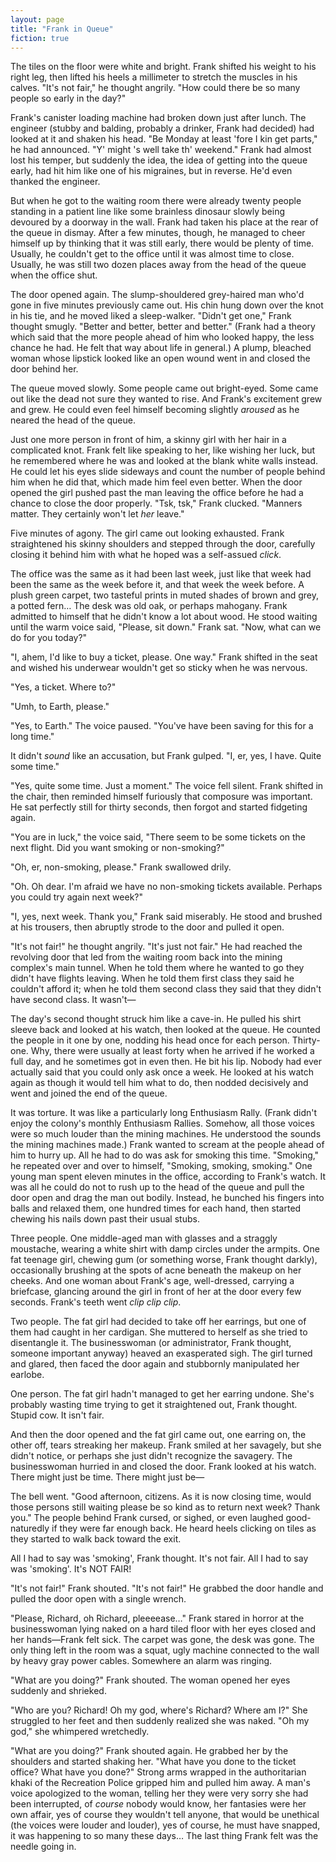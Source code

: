 ```yaml
---
layout: page
title: "Frank in Queue"
fiction: true
---
```

The tiles on the floor were white and bright.  Frank shifted his
weight to his right leg, then lifted his heels a millimeter to stretch
the muscles in his calves.  "It's not fair," he thought angrily.  "How
could there be so many people so early in the day?"

Frank's canister loading machine had broken down just after lunch.
The engineer (stubby and balding, probably a drinker, Frank had
decided) had looked at it and shaken his head.  "Be Monday at least
'fore I kin get parts," he had announced.  "Y' might 's well take th'
weekend."  Frank had almost lost his temper, but suddenly the idea,
the idea of getting into the queue early, had hit him like one of his
migraines, but in reverse.  He'd even thanked the engineer.

But when he got to the waiting room there were already twenty people
standing in a patient line like some brainless dinosaur slowly being
devoured by a doorway in the wall.  Frank had taken his place at the
rear of the queue in dismay.  After a few minutes, though, he managed
to cheer himself up by thinking that it was still early, there would
be plenty of time.  Usually, he couldn't get to the office until it
was almost time to close.  Usually, he was still two dozen places away
from the head of the queue when the office shut.

The door opened again.  The slump-shouldered grey-haired man who'd
gone in five minutes previously came out.  His chin hung down over the
knot in his tie, and he moved liked a sleep-walker.  "Didn't get one,"
Frank thought smugly.  "Better and better, better and better."  (Frank
had a theory which said that the more people ahead of him who looked
happy, the less chance he had.  He felt that way about life in
general.)  A plump, bleached woman whose lipstick looked like an open
wound went in and closed the door behind her.

The queue moved slowly.  Some people came out bright-eyed.  Some came
out like the dead not sure they wanted to rise.  And Frank's
excitement grew and grew.  He could even feel himself becoming
slightly *aroused* as he neared the head of the queue.

Just one more person in front of him, a skinny girl with her hair in a
complicated knot.  Frank felt like speaking to her, like wishing her
luck, but he remembered where he was and looked at the blank white
walls instead.  He could let his eyes slide sideways and count the
number of people behind him when he did that, which made him feel even
better.  When the door opened the girl pushed past the man leaving the
office before he had a chance to close the door properly.  "Tsk, tsk,"
Frank clucked.  "Manners matter.  They certainly won't let *her*
leave."

Five minutes of agony.  The girl came out looking exhausted.  Frank
straightened his skinny shoulders and stepped through the door,
carefully closing it behind him with what he hoped was a self-assued
*click*.

The office was the same as it had been last week, just like that week
had been the same as the week before it, and that week the week
before.  A plush green carpet, two tasteful prints in muted shades of
brown and grey, a potted fern…  The desk was old oak, or perhaps
mahogany.  Frank admitted to himself that he didn't know a lot about
wood.  He stood waiting until the warm voice said, "Please, sit down."
Frank sat.  "Now, what can we do for you today?"

"I, ahem, I'd like to buy a ticket, please.  One way."  Frank shifted
in the seat and wished his underwear wouldn't get so sticky when he
was nervous.

"Yes, a ticket.  Where to?"

"Umh, to Earth, please."

"Yes, to Earth."  The voice paused.  "You've have been saving for this
for a long time."

It didn't *sound* like an accusation, but Frank gulped.  "I, er, yes,
I have.  Quite some time."

"Yes, quite some time.  Just a moment."  The voice fell silent.  Frank
shifted in the chair, then reminded himself furiously that composure
was important.  He sat perfectly still for thirty seconds, then forgot
and started fidgeting again.

"You are in luck," the voice said, "There seem to be some tickets on
the next flight.  Did you want smoking or non-smoking?"

"Oh, er, non-smoking, please."  Frank swallowed drily.

"Oh.  Oh dear.  I'm afraid we have no non-smoking tickets available.
Perhaps you could try again next week?"

"I, yes, next week.  Thank you," Frank said miserably.  He stood and
brushed at his trousers, then abruptly strode to the door and pulled
it open.

"It's not fair!" he thought angrily.  "It's just not fair."  He had
reached the revolving door that led from the waiting room back into
the mining complex's main tunnel.  When he told them where he wanted
to go they didn't have flights leaving.  When he told them first class
they said he couldn't afford it; when he told them second class they
said that they didn't have second class.  It wasn't—

The day's second thought struck him like a cave-in.  He pulled his
shirt sleeve back and looked at his watch, then looked at the queue.
He counted the people in it one by one, nodding his head once for each
person.  Thirty-one.  Why, there were usually at least forty when he
arrived if he worked a full day, and he sometimes got in even then.
He bit his lip.  Nobody had ever actually said that you could only ask
once a week.  He looked at his watch again as though it would tell him
what to do, then nodded decisively and went and joined the end of the
queue.

It was torture.  It was like a particularly long Enthusiasm Rally.
(Frank didn't enjoy the colony's monthly Enthusiasm Rallies.  Somehow,
all those voices were so much louder than the mining machines.  He
understood the sounds the mining machines made.)  Frank wanted to
scream at the people ahead of him to hurry up.  All he had to do was
ask for smoking this time.  "Smoking," he repeated over and over to
himself, "Smoking, smoking, smoking."  One young man spent eleven
minutes in the office, according to Frank's watch.  It was all he
could do not to rush up to the head of the queue and pull the door
open and drag the man out bodily.  Instead, he bunched his fingers
into balls and relaxed them, one hundred times for each hand, then
started chewing his nails down past their usual stubs.

Three people.  One middle-aged man with glasses and a straggly
moustache, wearing a white shirt with damp circles under the armpits.
One fat teenage girl, chewing gum (or something worse, Frank thought
darkly), occasionally brushing at the spots of acne beneath the makeup
on her cheeks.  And one woman about Frank's age, well-dressed,
carrying a briefcase, glancing around the girl in front of her at the
door every few seconds.  Frank's teeth went *clip* *clip* *clip*.

Two people.  The fat girl had decided to take off her earrings, but
one of them had caught in her cardigan.  She muttered to herself as
she tried to disentangle it.  The businesswoman (or administrator,
Frank thought, someone important anyway) heaved an exasperated sigh.
The girl turned and glared, then faced the door again and stubbornly
manipulated her earlobe.

One person.  The fat girl hadn't managed to get her earring undone.
She's probably wasting time trying to get it straightened out, Frank
thought.  Stupid cow.  It isn't fair.

And then the door opened and the fat girl came out, one earring on,
the other off, tears streaking her makeup.  Frank smiled at her
savagely, but she didn't notice, or perhaps she just didn't recognize
the savagery.  The businesswoman hurried in and closed the door.
Frank looked at his watch.  There might just be time.  There might
just be—

The bell went.  "Good afternoon, citizens.  As it is now closing time,
would those persons still waiting please be so kind as to return next
week?  Thank you."  The people behind Frank cursed, or sighed, or even
laughed good-naturedly if they were far enough back.  He heard heels
clicking on tiles as they started to walk back toward the exit.

All I had to say was 'smoking', Frank thought.  It's not fair.  All I
had to say was 'smoking'.  It's NOT FAIR!

"It's not fair!" Frank shouted.  "It's not fair!"  He grabbed the door
handle and pulled the door open with a single wrench.

"Please, Richard, oh Richard, pleeeease…"  Frank stared in horror
at the businesswoman lying naked on a hard tiled floor with her eyes
closed and her hands—Frank felt sick.  The carpet was gone, the
desk was gone.  The only thing left in the room was a squat, ugly
machine connected to the wall by heavy gray power cables.  Somewhere
an alarm was ringing.

"What are you doing?" Frank shouted.  The woman opened her eyes
suddenly and shrieked.

"Who are you?  Richard!  Oh my god, where's Richard?  Where am I?"
She struggled to her feet and then suddenly realized she was naked.
"Oh my god," she whimpered wretchedly.

"What are you doing?"  Frank shouted again.  He grabbed her by the
shoulders and started shaking her.  "What have you done to the ticket
office?  What have you done?"  Strong arms wrapped in the
authoritarian khaki of the Recreation Police gripped him and pulled
him away.  A man's voice apologized to the woman, telling her they
were very sorry she had been interrupted, of *course* nobody would
know, her fantasies were her own affair, yes of course they wouldn't
tell anyone, that would be unethical (the voices were louder and
louder), yes of course, he must have snapped, it was happening to so
many these days…  The last thing Frank felt was the needle going in.
